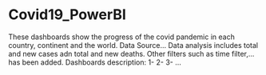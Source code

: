 # Covid19_PowerBI

These dashboards show the progress of the covid pandemic in each country, continent and the world.
Data Source...
Data analysis includes total and new cases adn total and new deaths. Other filters such as time filter,... has been added.
Dashboards description:
1-
2-
3-
...
